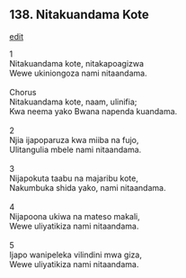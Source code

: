 ## 138. Nitakuandama Kote
[edit](https://docs.google.com/document/d/1MVqfXEdB9NQuot7ij9P15iyHnNxZTCnq/edit?mode=html)



1\
Nitakuandama kote, nitakapoagizwa\
Wewe ukiniongoza nami nitaandama.\
\
Chorus\
Nitakuandama kote, naam, ulinifia;\
Kwa neema yako Bwana napenda kuandama.\
\
2\
Njia ijapoparuza kwa miiba na fujo,\
Ulitangulia mbele nami nitaandama.\
\
3\
Nijapokuta taabu na majaribu kote,\
Nakumbuka shida yako, nami nitaandama.\
\
4\
Nijapoona ukiwa na mateso makali,\
Wewe uliyatikiza nami nitaandama.\
\
5\
Ijapo wanipeleka vilindini mwa giza,\
Wewe uliyatikiza nami nitaandama.
